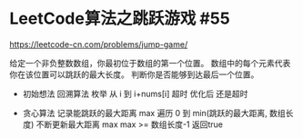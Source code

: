 # LeetCode算法之跳跃游戏 #55
https://leetcode-cn.com/problems/jump-game/

给定一个非负整数数组，你最初位于数组的第一个位置。
数组中的每个元素代表你在该位置可以跳跃的最大长度。
判断你是否能够到达最后一个位置。

- 初始想法  回溯算法
    枚举 从 i 到 i+nums[i] 
    超时
    优化后 还是超时

- 贪心算法
    记录能跳跃的最大距离  max
    遍历 0 到 min(跳跃的最大距离, 数组长度)  不断更新最大距离 max
    max >= 数组长度-1 返回true